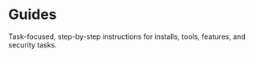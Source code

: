 # Guides
Task-focused, step-by-step instructions for installs, tools, features, and security tasks.
